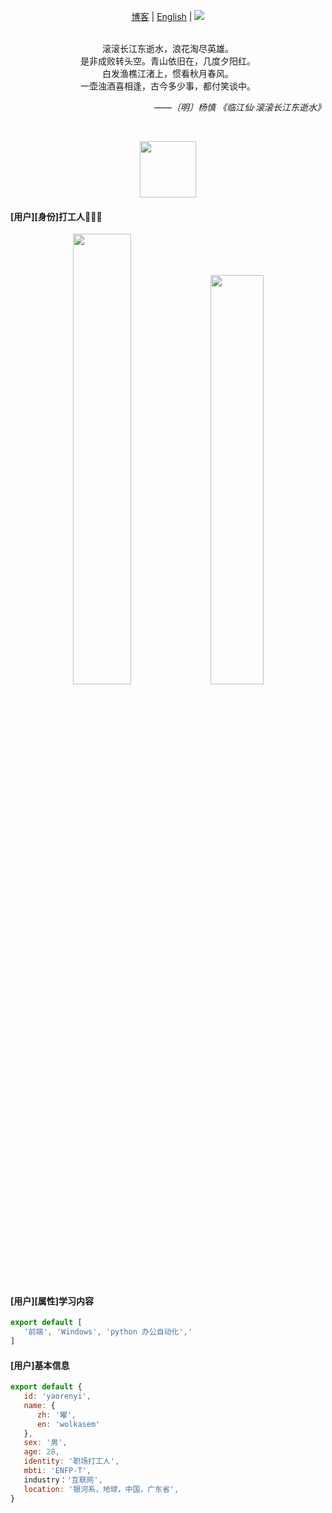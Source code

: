 
<p align="center">
   <a href="http://www.wolkasem.cn">博客</a> | 
   <a href="./README.en.md">English</a> | 
  <img src="https://komarev.com/ghpvc/?username=yaorenyi&label=Profile%20views&color=0e75b6&style=flat&color=green&logo=github" />
</p><br/>


<div align="center">滚滚长江东逝水，浪花淘尽英雄。</div>
<div align="center">是非成败转头空。青山依旧在，几度夕阳红。</div>
<div align="center">白发渔樵江渚上，惯看秋月春风。</div>
<div align="center">一壶浊酒喜相逢，古今多少事，都付笑谈中。</div>

<p align="right"><i>——〔明〕杨慎 《临江仙·滚滚长江东逝水》</i></p><br />

<p align="center">
<img src="https://github-profile-trophy.vercel.app/?username=yaorenyi&column=10&theme=gruvbox&no-frame=true" width="90" />  
</p>

#### [用户][身份]打工人👨🏻‍💻

<p align="center">
   <img src="https://github-readme-wolkasem.vercel.app/api?username=yaorenyi&show_icons=true&icon_color=CE1D2D&text_color=718096&bg_color=00000000&show=prs_merged,prs_merged_percentage&locale=cn" width="43%" />
   <img src="https://github-readme-wolkasem.vercel.app/api/top-langs/?username=yaorenyi&layout=compact&langs_count=6&hide=C,Assembly,Shell,Perl,Makefile,Python,Roff,SmPL,Yacc,C%2B%2B" width="41%" />
</p>

#### [用户][属性]学习内容

```js
export default [
   '前端', 'Windows', 'python 办公自动化','
]
```

#### [用户]基本信息
```js
export default {
   id: 'yaorenyi',
   name: {
      zh: '曜',
      en: 'wolkasem'
   },
   sex: '男',
   age: 28,
   identity: '职场打工人',
   mbti: 'ENFP-T',
   industry：'互联网',
   location: '银河系，地球，中国，广东省',
}
```